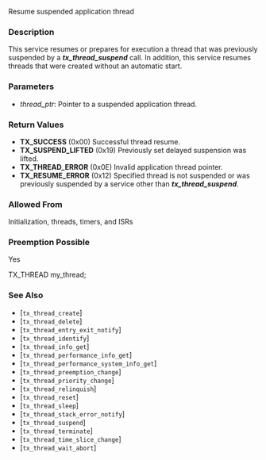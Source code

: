 Resume suspended application thread

### Description

This service resumes or prepares for execution a thread that was previously suspended by a ***tx_thread_suspend*** call. In addition, this service resumes threads that were created without an automatic start.

### Parameters

- *thread_ptr*: Pointer to a suspended application thread.

### Return Values

- **TX_SUCCESS** (0x00) Successful thread resume.
- **TX_SUSPEND_LIFTED** (0x19) Previously set delayed suspension was lifted.
- **TX_THREAD_ERROR** (0x0E) Invalid application thread pointer.
- **TX_RESUME_ERROR** (0x12) Specified thread is not suspended or was previously suspended by a service other than ***tx_thread_suspend***.

### Allowed From

Initialization, threads, timers, and ISRs

### Preemption Possible

Yes

TX_THREAD my_thread;

### See Also

- [`tx_thread_create`]
- [`tx_thread_delete`]
- [`tx_thread_entry_exit_notify`]
- [`tx_thread_identify`]
- [`tx_thread_info_get`]
- [`tx_thread_performance_info_get`]
- [`tx_thread_performance_system_info_get`]
- [`tx_thread_preemption_change`]
- [`tx_thread_priority_change`]
- [`tx_thread_relinquish`]
- [`tx_thread_reset`]
- [`tx_thread_sleep`]
- [`tx_thread_stack_error_notify`]
- [`tx_thread_suspend`]
- [`tx_thread_terminate`]
- [`tx_thread_time_slice_change`]
- [`tx_thread_wait_abort`]

